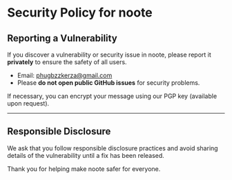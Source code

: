 # Security Policy for noote

## Reporting a Vulnerability

If you discover a vulnerability or security issue in noote, please report it **privately** to ensure the safety of all users.

- Email: phugbzzkerza@gmail.com
- Please **do not open public GitHub issues** for security problems.

If necessary, you can encrypt your message using our PGP key (available upon request).

---

## Responsible Disclosure

We ask that you follow responsible disclosure practices and avoid sharing details of the vulnerability until a fix has been released.

Thank you for helping make noote safer for everyone.
